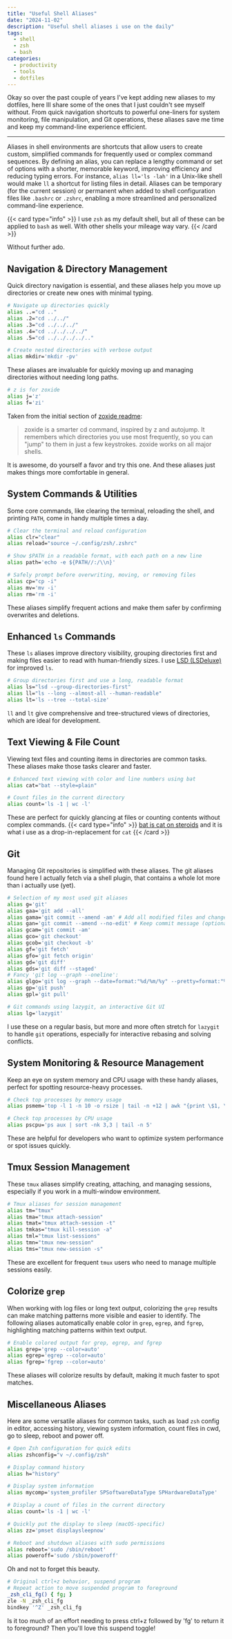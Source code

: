 ```yaml
---
title: "Useful Shell Aliases"
date: "2024-11-02"
description: "Useful shell aliases i use on the daily"
tags:
  - shell
  - zsh
  - bash
categories:
  - productivity
  - tools
  - dotfiles
---
```


Okay so over the past couple of years I've kept adding new aliases to my dotfiles, here Ill share some of the ones that I just couldn't see myself without. From quick navigation shortcuts to powerful one-liners for system monitoring, file manipulation, and Git operations, these aliases save me time and keep my command-line experience efficient.

<!--more-->

---

Aliases in shell environments are shortcuts that allow users to create custom, simplified commands for frequently used or complex command sequences. By defining an alias, you can replace a lengthy command or set of options with a shorter, memorable keyword, improving efficiency and reducing typing errors. For instance, `alias ll='ls -lah'` in a Unix-like shell would make `ll` a shortcut for listing files in detail. Aliases can be temporary (for the current session) or permanent when added to shell configuration files like `.bashrc` or `.zshrc`, enabling a more streamlined and personalized command-line experience.

{{< card type="info" >}}
I use `zsh` as my default shell, but all of these can be applied to `bash` as well. With other shells your mileage way vary.
{{< /card >}}

Without further ado.

## Navigation & Directory Management

Quick directory navigation is essential, and these aliases help you move up directories or create new ones with minimal typing.

```sh
# Navigate up directories quickly
alias ..="cd .."
alias .2="cd ../../"
alias .3="cd ../../../"
alias .4="cd ../../../../"
alias .5="cd ../../../../.."

# Create nested directories with verbose output
alias mkdir='mkdir -pv'

```

These aliases are invaluable for quickly moving up and managing directories without needing long paths.

```bash
# z is for zoxide
alias j='z'
alias f='zi'
```

Taken from the initial section of [zoxide readme](https://github.com/ajeetdsouza/zoxide):

> zoxide is a smarter cd command, inspired by z and autojump.
> It remembers which directories you use most frequently, so you can "jump" to them in just a few keystrokes.
> zoxide works on all major shells.

It is awesome, do yourself a favor and try this one. And these aliases just makes things more comfortable in general.

## System Commands & Utilities

Some core commands, like clearing the terminal, reloading the shell, and printing `PATH`, come in handy multiple times a day.

```sh
# Clear the terminal and reload configuration
alias clr="clear"
alias reload="source ~/.config/zsh/.zshrc"

# Show $PATH in a readable format, with each path on a new line
alias path='echo -e ${PATH//:/\\n}'

# Safely prompt before overwriting, moving, or removing files
alias cp="cp -i"
alias mv='mv -i'
alias rm='rm -i'
```

These aliases simplify frequent actions and make them safer by confirming overwrites and deletions.

## Enhanced `ls` Commands

These `ls` aliases improve directory visibility, grouping directories first and making files easier to read with human-friendly sizes. I use [LSD (LSDeluxe)](https://github.com/lsd-rs/lsd) for improved `ls`.

```sh
# Group directories first and use a long, readable format
alias ls="lsd --group-directories-first"
alias ll="ls --long --almost-all --human-readable"
alias lt='ls --tree --total-size'
```

`ll` and `lt` give comprehensive and tree-structured views of directories, which are ideal for development.

## Text Viewing & File Count

Viewing text files and counting items in directories are common tasks. These aliases make those tasks clearer and faster.

```sh
# Enhanced text viewing with color and line numbers using bat
alias cat="bat --style=plain"

# Count files in the current directory
alias count='ls -1 | wc -l'
```

These are perfect for quickly glancing at files or counting contents without complex commands.
{{< card type="info" >}}
[bat is cat on steroids](https://github.com/sharkdp/bat) and it is what i use as a drop-in-replacement for `cat`
{{< /card >}}

## Git

Managing Git repositories is simplified with these aliases. The git aliases found here I actually fetch via a shell plugin, that contains a whole lot more than i actually use (yet).

```sh
# Selection of my most used git aliases
alias g='git'
alias gaa='git add --all'
alias gama='git commit --amend -am' # Add all modified files and change commit message
alias gan='git commit --amend --no-edit' # Keep commit message (optionally 'git add' files)
alias gcam='git commit -am'
alias gco='git checkout'
alias gcob='git checkout -b'
alias gf='git fetch'
alias gfo='git fetch origin'
alias gd='git diff'
alias gds='git diff --staged'
# Fancy 'git log --graph --oneline':
alias glgo='git log --graph --date=format:"%d/%m/%y" --pretty=format:"%C(yellow)%h%Creset   %C(white)%ad%Creset   %C(bold)%s    %C(bold green)%D%Creset%n"'
alias gp='git push'
alias gpl='git pull'

# Git commands using lazygit, an interactive Git UI
alias lg='lazygit'
```

I use these on a regular basis, but more and more often stretch for `lazygit` to handle `git` operations, especially for interactive rebasing and solving conflicts.

## System Monitoring & Resource Management

Keep an eye on system memory and CPU usage with these handy aliases, perfect for spotting resource-heavy processes.

```sh
# Check top processes by memory usage
alias psmem='top -l 1 -n 10 -o rsize | tail -n +12 | awk "{print \$1, \$2, \$3, \$8, \$9, \$10}" | column -t | bat --color=always'

# Check top processes by CPU usage
alias pscpu='ps aux | sort -nk 3,3 | tail -n 5'
```

These are helpful for developers who want to optimize system performance or spot issues quickly.

## Tmux Session Management

These `tmux` aliases simplify creating, attaching, and managing sessions, especially if you work in a multi-window environment.

```sh
# Tmux aliases for session management
alias tm="tmux"
alias tma="tmux attach-session"
alias tmat="tmux attach-session -t"
alias tmkas="tmux kill-session -a"
alias tml="tmux list-sessions"
alias tmn="tmux new-session"
alias tms="tmux new-session -s"
```

These are excellent for frequent `tmux` users who need to manage multiple sessions easily.

## Colorize `grep`

When working with log files or long text output, colorizing the `grep` results can make matching patterns more visible and easier to identify. The following aliases automatically enable color in `grep`, `egrep`, and `fgrep`, highlighting matching patterns within text output.

```bash
# Enable colored output for grep, egrep, and fgrep
alias grep='grep --color=auto'
alias egrep='egrep --color=auto'
alias fgrep='fgrep --color=auto'
```

These aliases will colorize results by default, making it much faster to spot matches.

## Miscellaneous Aliases

Here are some versatile aliases for common tasks, such as load `zsh` config in editor, accessing history, viewing system information, count files in cwd, go to sleep, reboot and power off.

```bash
# Open Zsh configuration for quick edits
alias zshconfig="v ~/.config/zsh"

# Display command history
alias h="history"

# Display system information
alias mycomp='system_profiler SPSoftwareDataType SPHardwareDataType'

# Display a count of files in the current directory
alias count='ls -1 | wc -l'

# Quickly put the display to sleep (macOS-specific)
alias zz='pmset displaysleepnow'

# Reboot and shutdown aliases with sudo permissions
alias reboot='sudo /sbin/reboot'
alias poweroff='sudo /sbin/poweroff'
```

Oh and not to forget this beauty.

```bash
# Original ctrl+z behavior, suspend program
# Repeat action to move suspended program to foreground
_zsh_cli_fg() { fg; }
zle -N _zsh_cli_fg
bindkey '^Z' _zsh_cli_fg
```

Is it too much of an effort needing to press ctrl+z followed by 'fg' to return it to foreground? Then you'll love this suspend toggle!
